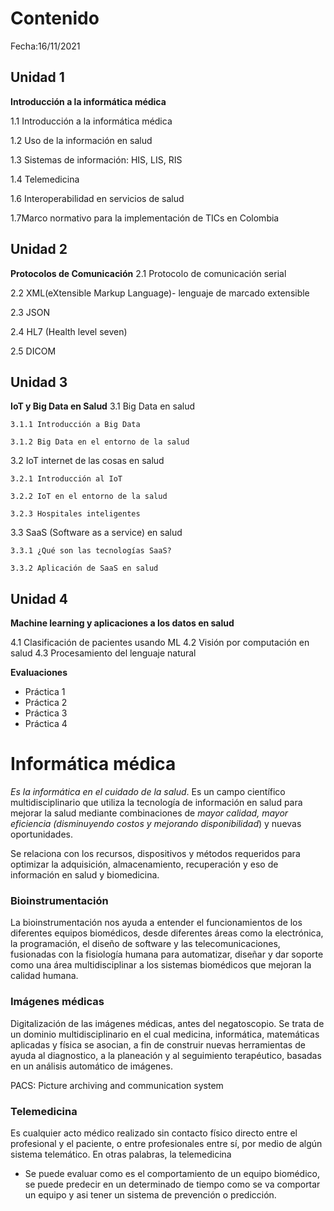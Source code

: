 # Contenido 

Fecha:16/11/2021

## Unidad 1
**Introducción a la informática médica**

1.1 Introducción a la informática médica

1.2 Uso de la información en salud

1.3 Sistemas de información: HIS, LIS, RIS

1.4 Telemedicina

1.6 Interoperabilidad en servicios de salud

1.7Marco normativo para la implementación de TICs en Colombia

## Unidad 2
**Protocolos de Comunicación**
2.1 Protocolo de comunicación serial

2.2 XML(eXtensible Markup Language)- lenguaje de marcado extensible

2.3 JSON

2.4 HL7 (Health level seven)

2.5 DICOM

## Unidad 3
**IoT y Big Data en Salud**
3.1 Big Data en salud
    
    3.1.1 Introducción a Big Data
    
    3.1.2 Big Data en el entorno de la salud

3.2  IoT internet de las cosas en salud 
    
    3.2.1 Introducción al IoT

    3.2.2 IoT en el entorno de la salud
    
    3.2.3 Hospitales inteligentes

3.3 SaaS (Software as a service) en salud
    
    3.3.1 ¿Qué son las tecnologías SaaS?
    
    3.3.2 Aplicación de SaaS en salud

## Unidad 4
**Machine learning y aplicaciones a los datos en salud**

4.1 Clasificación de pacientes usando ML
4.2 Visión por computación en salud
4.3 Procesamiento del lenguaje natural

**Evaluaciones**
* Práctica 1  
* Práctica 2 
* Práctica 3 
* Práctica 4 


# Informática médica
*Es la informática en el cuidado de la salud*. Es un campo científico multidisciplinario que utiliza la tecnología de información en salud para mejorar la salud mediante combinaciones de *mayor calidad, mayor eficiencia (disminuyendo costos y mejorando disponibilidad*) y nuevas oportunidades.

Se relaciona con los recursos, dispositivos y métodos requeridos para optimizar la adquisición, almacenamiento, recuperación y eso de información en salud y biomedicina. 

### Bioinstrumentación
La bioinstrumentación nos ayuda a entender el funcionamientos de los diferentes equipos biomédicos, desde diferentes áreas como la electrónica, la programación, el diseño de software y las telecomunicaciones, fusionadas con la fisiología humana para automatizar, diseñar y dar soporte como una área multidisciplinar a los sistemas biomédicos que mejoran la calidad humana.

### Imágenes médicas
Digitalización de las imágenes médicas, antes del negatoscopio. Se trata de un dominio multidisciplinario en el cual medicina, informática, matemáticas aplicadas y física se asocian, a fin de construir nuevas herramientas de ayuda al diagnostico, a la planeación y al seguimiento terapéutico, basadas en un análisis automático de imágenes. 

PACS: Picture archiving and communication system 

### Telemedicina

Es cualquier acto médico realizado sin contacto físico directo entre el profesional y el paciente, o entre profesionales entre sí, por medio de algún sistema telemático. En otras palabras, la telemedicina

* Se puede evaluar como es el comportamiento de un equipo biomédico, se puede predecir en un determinado de tiempo como se va comportar un equipo y asi tener un sistema de prevención o predicción.

